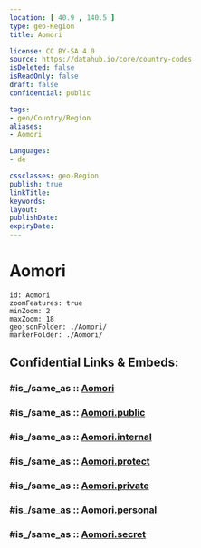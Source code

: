 ```yaml
---
location: [ 40.9 , 140.5 ] 
type: geo-Region
title: Aomori

license: CC BY-SA 4.0
source: https://datahub.io/core/country-codes
isDeleted: false
isReadOnly: false
draft: false
confidential: public

tags:
- geo/Country/Region
aliases:
- Aomori

Languages:
- de

cssclasses: geo-Region
publish: true
linkTitle: 
keywords: 
layout: 
publishDate: 
expiryDate: 
---
```


# Aomori

```leaflet
id: Aomori
zoomFeatures: true 
minZoom: 2 
maxZoom: 18
geojsonFolder: ./Aomori/
markerFolder: ./Aomori/
```


## Confidential Links & Embeds: 

### #is_/same_as :: [Aomori](/_Standards/Earth/Continent/Asia/Asia~East/Japan/Regions~Japan/Tōhoku/prefectures~Tōhoku/Aomori.md) 

### #is_/same_as :: [Aomori.public](/_public/Earth/Continent/Asia/Asia~East/Japan/Regions~Japan/Tōhoku/prefectures~Tōhoku/Aomori.public.md) 

### #is_/same_as :: [Aomori.internal](/_internal/Earth/Continent/Asia/Asia~East/Japan/Regions~Japan/Tōhoku/prefectures~Tōhoku/Aomori.internal.md) 

### #is_/same_as :: [Aomori.protect](/_protect/Earth/Continent/Asia/Asia~East/Japan/Regions~Japan/Tōhoku/prefectures~Tōhoku/Aomori.protect.md) 

### #is_/same_as :: [Aomori.private](/_private/Earth/Continent/Asia/Asia~East/Japan/Regions~Japan/Tōhoku/prefectures~Tōhoku/Aomori.private.md) 

### #is_/same_as :: [Aomori.personal](/_personal/Earth/Continent/Asia/Asia~East/Japan/Regions~Japan/Tōhoku/prefectures~Tōhoku/Aomori.personal.md) 

### #is_/same_as :: [Aomori.secret](/_secret/Earth/Continent/Asia/Asia~East/Japan/Regions~Japan/Tōhoku/prefectures~Tōhoku/Aomori.secret.md)


